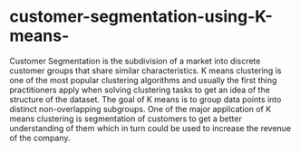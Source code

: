 # customer-segmentation-using-K-means-
Customer Segmentation is the subdivision of a market into discrete customer groups that share similar characteristics.
K means clustering is one of the most popular clustering algorithms and usually the first thing practitioners apply when solving clustering tasks to get an idea of the structure of the dataset. The goal of K means is to group data points into distinct non-overlapping subgroups. One of the major application of K means clustering is segmentation of customers to get a better understanding of them which in turn could be used to increase the revenue of the company.

